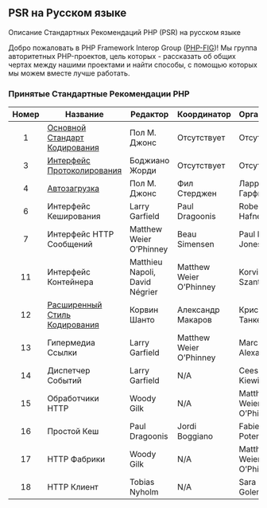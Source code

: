 ## PSR на Русском языке

Описание Стандартных Рекомендаций PHP (PSR) на русском языке

Добро пожаловать в PHP Framework Interop Group ([PHP-FIG][phpfig])! Мы группа авторитетных PHP-проектов, цель которых - рассказать об общих чертах между нашими проектами и найти способы, с помощью которых мы можем вместе лучше работать.

### Принятые Стандартные Рекомендации PHP

|Номер|Название                                     |Редактор                       |Координатор            |Организатор            |
|:---:|---------------------------------------------|-------------------------------|-----------------------|-----------------------|
|1    |[Основной Стандарт Кодирования][psr-1]       |Пол М. Джонс                   |Отсутствует            |Отсутствует            |
|3    |[Интерфейс Протоколирования][psr-3]          |Боджиано Жорди                 |Отсутствует            |Отсутствует            |
|4    |[Автозагрузка][psr-4]                        |Пол М. Джонс                   |Фил Стерджен           |Ларри Гарфилд          |
|6    |Интерфейс Кеширования                        |Larry Garfield                 |Paul Dragoonis         |Robert Hafner          |
|7    |Интерфейс HTTP Сообщений                     |Matthew Weier O’Phinney        |Beau Simensen          |Paul M. Jones          |
|11   |Интерфейс Контейнера                         |Matthieu Napoli, David Négrier |Matthew Weier O’Phinney|Korvin Szanto          |
|12   |[Расширенный Стиль Кодирования][psr-12]      |Корвин Шанто                   |Александр Макаров      |Крис Танкерсли         |
|13   |Гипермедиа Ссылки                            |Larry Garfield                 |Matthew Weier O’Phinney|Marc Alexander         |
|14   |Диспетчер Событий                            |Larry Garfield                 |N/A                    |Cees-Jan Kiewiet       |
|15   |Обработчики HTTP                             |Woody Gilk                     |N/A                    |Matthew Weier O’Phinney|
|16   |Простой Кеш                                  |Paul Dragoonis                 |Jordi Boggiano         |Fabien Potencier       |
|17   |HTTP Фабрики                                 |Woody Gilk                     |N/A                    |Matthew Weier O’Phinney|
|18   |HTTP Клиент                                  |Tobias Nyholm                  |N/A                    |Sara Golemon           |

[phpfig]: https://www.php-fig.org/
[psr-1]: ./accepted/psr-1.md
[psr-3]: ./accepted/psr-3.md
[psr-4]: ./accepted/psr-4.md
[psr-12]: ./accepted/psr-12.md
